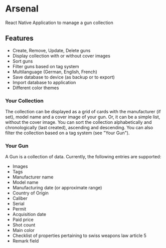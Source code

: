 # Arsenal

React Native Application to manage a gun collection

## Features

- Create, Remove, Update, Delete guns
- Display collection with or without cover images
- Sort guns
- Filter guns based on tag system
- Multilanguage (German, English, French)
- Save database to device (as backup or to export)
- Import database to application
- Different color themes

### Your Collection

The collection can be displayed as a grid of cards with the manufacturer (if set), model name and a cover image of your gun.
Or, it can be a simple list, without the cover image.
You can sort the collection alphabetically and chronologically (last created), ascending and descending.
You can also filter the collection based on a tag system (see "Your Gun").

### Your Gun

A Gun is a collection of data. Currently, the following entries are supported:

- Images
- Tags
- Manufacturer name
- Model name
- Manufacturing date (or approximate range)
- Country of Origin
- Caliber
- Serial
- Permit
- Acquisition date
- Paid price
- Shot count
- Main color
- Checklist of properties pertaining to swiss weapons law article 5
- Remark field

